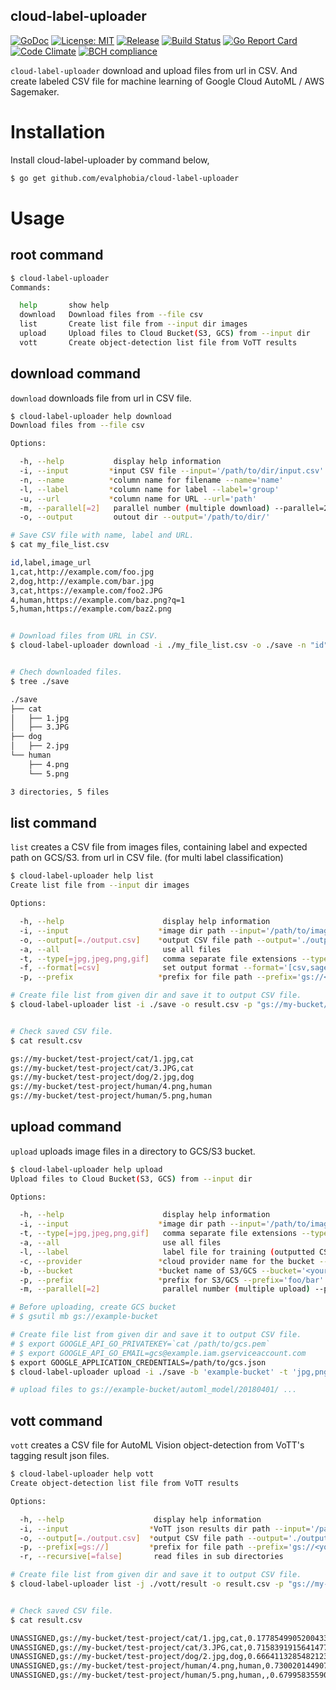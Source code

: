cloud-label-uploader
----

[![GoDoc][1]][2] [![License: MIT][3]][4] [![Release][5]][6] [![Build Status][7]][8] [![Go Report Card][13]][14] [![Code Climate][19]][20] [![BCH compliance][21]][22]

[1]: https://godoc.org/github.com/evalphobia/cloud-label-uploader?status.svg
[2]: https://godoc.org/github.com/evalphobia/cloud-label-uploader
[3]: https://img.shields.io/badge/License-MIT-blue.svg
[4]: LICENSE.md
[5]: https://img.shields.io/github/release/evalphobia/cloud-label-uploader.svg
[6]: https://github.com/evalphobia/cloud-label-uploader/releases/latest
[7]: https://travis-ci.org/evalphobia/cloud-label-uploader.svg?branch=master
[8]: https://travis-ci.org/evalphobia/cloud-label-uploader
[9]: https://coveralls.io/repos/evalphobia/cloud-label-uploader/badge.svg?branch=master&service=github
[10]: https://coveralls.io/github/evalphobia/cloud-label-uploader?branch=master
[11]: https://codecov.io/github/evalphobia/cloud-label-uploader/coverage.svg?branch=master
[12]: https://codecov.io/github/evalphobia/cloud-label-uploader?branch=master
[13]: https://goreportcard.com/badge/github.com/evalphobia/cloud-label-uploader
[14]: https://goreportcard.com/report/github.com/evalphobia/cloud-label-uploader
[15]: https://img.shields.io/github/downloads/evalphobia/cloud-label-uploader/total.svg?maxAge=1800
[16]: https://github.com/evalphobia/cloud-label-uploader/releases
[17]: https://img.shields.io/github/stars/evalphobia/cloud-label-uploader.svg
[18]: https://github.com/evalphobia/cloud-label-uploader/stargazers
[19]: https://codeclimate.com/github/evalphobia/cloud-label-uploader/badges/gpa.svg
[20]: https://codeclimate.com/github/evalphobia/cloud-label-uploader
[21]: https://bettercodehub.com/edge/badge/evalphobia/cloud-label-uploader?branch=master
[22]: https://bettercodehub.com/

`cloud-label-uploader` download and upload files from url in CSV.
And create labeled CSV file for machine learning of Google Cloud AutoML / AWS Sagemaker.

# Installation

Install cloud-label-uploader by command below,

```bash
$ go get github.com/evalphobia/cloud-label-uploader
```

# Usage

## root command

```bash
$ cloud-label-uploader
Commands:

  help       show help
  download   Download files from --file csv
  list       Create list file from --input dir images
  upload     Upload files to Cloud Bucket(S3, GCS) from --input dir
  vott       Create object-detection list file from VoTT results
```

## download command

`download` downloads file from url in CSV file.

```bash
$ cloud-label-uploader help download
Download files from --file csv

Options:

  -h, --help           display help information
  -i, --input         *input CSV file --input='/path/to/dir/input.csv'
  -n, --name          *column name for filename --name='name'
  -l, --label         *column name for label --label='group'
  -u, --url           *column name for URL --url='path'
  -m, --parallel[=2]   parallel number (multiple download) --parallel=2
  -o, --output         outout dir --output='/path/to/dir/'
```

```bash
# Save CSV file with name, label and URL.
$ cat my_file_list.csv

id,label,image_url
1,cat,http://example.com/foo.jpg
2,dog,http://example.com/bar.jpg
3,cat,https://example.com/foo2.JPG
4,human,https://example.com/baz.png?q=1
5,human,https://example.com/baz2.png


# Download files from URL in CSV.
$ cloud-label-uploader download -i ./my_file_list.csv -o ./save -n "id" -l "label" -u "image_url"


# Chech downloaded files.
$ tree ./save

./save
├── cat
│   ├── 1.jpg
│   ├── 3.JPG
├── dog
│   ├── 2.jpg
└── human
    ├── 4.png
    └── 5.png

3 directories, 5 files
```


## list command

`list` creates a CSV file from images files, containing label and expected path on GCS/S3.
 from url in CSV file. (for multi label classification)

```bash
$ cloud-label-uploader help list
Create list file from --input dir images

Options:

  -h, --help                      display help information
  -i, --input                    *image dir path --input='/path/to/image_dir'
  -o, --output[=./output.csv]    *output CSV file path --output='./output.csv'
  -a, --all                       use all files
  -t, --type[=jpg,jpeg,png,gif]   comma separate file extensions --type='jpg,jpeg,png,gif'
  -f, --format[=csv]              set output format --format='[csv,sagemaker]'
  -p, --prefix                   *prefix for file path --prefix='gs://<your-bucket-name>'
```

```bash
# Create file list from given dir and save it to output CSV file.
$ cloud-label-uploader list -i ./save -o result.csv -p "gs://my-bucket/test-project"


# Check saved CSV file.
$ cat result.csv

gs://my-bucket/test-project/cat/1.jpg,cat
gs://my-bucket/test-project/cat/3.JPG,cat
gs://my-bucket/test-project/dog/2.jpg,dog
gs://my-bucket/test-project/human/4.png,human
gs://my-bucket/test-project/human/5.png,human
```


## upload command

`upload` uploads image files in a directory to GCS/S3 bucket.

```bash
$ cloud-label-uploader help upload
Upload files to Cloud Bucket(S3, GCS) from --input dir

Options:

  -h, --help                      display help information
  -i, --input                    *image dir path --input='/path/to/image_dir'
  -t, --type[=jpg,jpeg,png,gif]   comma separate file extensions --type='jpg,jpeg,png,gif'
  -a, --all                       use all files
  -l, --label                     label file for training (outputted CSV file) --label='/path/to/output.csv'
  -c, --provider                 *cloud provider name for the bucket --provider='[s3,gcs]'
  -b, --bucket                   *bucket name of S3/GCS --bucket='<your-bucket-name>'
  -p, --prefix                   *prefix for S3/GCS --prefix='foo/bar'
  -m, --parallel[=2]              parallel number (multiple upload) --parallel=2
```

```bash
# Before uploading, create GCS bucket
# $ gsutil mb gs://example-bucket

# Create file list from given dir and save it to output CSV file.
# $ export GOOGLE_API_GO_PRIVATEKEY=`cat /path/to/gcs.pem`
# $ export GOOGLE_API_GO_EMAIL=gcs@example.iam.gserviceaccount.com
$ export GOOGLE_APPLICATION_CREDENTIALS=/path/to/gcs.json
$ cloud-label-uploader upload -i ./save -b 'example-bucket' -t 'jpg,png' -p 'automl_model/20180401' -c 'gcs' -l './result.csv' -m 10

# upload files to gs://example-bucket/automl_model/20180401/ ...
```


## vott command

`vott` creates a CSV file for AutoML Vision object-detection from VoTT's tagging result json files.

```bash
$ cloud-label-uploader help vott
Create object-detection list file from VoTT results

Options:

  -h, --help                    display help information
  -i, --input                  *VoTT json results dir path --input='/path/to/vott_json_dir'
  -o, --output[=./output.csv]  *output CSV file path --output='./output.csv'
  -p, --prefix[=gs://]         *prefix for file path --prefix='gs://<your-bucket-name>'
  -r, --recursive[=false]       read files in sub directories
```

```bash
# Create file list from given dir and save it to output CSV file.
$ cloud-label-uploader list -j ./vott/result -o result.csv -p "gs://my-bucket/test-project/"


# Check saved CSV file.
$ cat result.csv

UNASSIGNED,gs://my-bucket/test-project/cat/1.jpg,cat,0.17785499052004333,0.3945237235067437,0.28786057692307687,0.3945237235067437,0.28786057692307687,0.5815947133911368,0.17785499052004333,0.5815947133911368
UNASSIGNED,gs://my-bucket/test-project/cat/3.JPG,cat,0.7158391915641477,0.44460227272727265,0.8379421133567663,0.44460227272727265,0.8379421133567663,0.5285943675889327,0.7158391915641477,0.5285943675889327
UNASSIGNED,gs://my-bucket/test-project/dog/2.jpg,dog,0.6664113285482123,0.4608950407608696,0.7451203615926327,0.4608950407608696,0.7451203615926327,0.6013332201086957,0.6664113285482123,0.6013332201086957
UNASSIGNED,gs://my-bucket/test-project/human/4.png,human,0.730020144907909,0.4057476065751445,0.8625490926327194,0.4057476065751445,0.8625490926327194,0.5787572254335259,0.730020144907909,0.5787572254335259
UNASSIGNED,gs://my-bucket/test-project/human/5.png,human,,0.6799583559046587,0.4373871026011561,0.7823545842361863,0.4373871026011561,0.7823545842361863,0.5737953847543352,0.6799583559046587,0.5737953847543352
```
